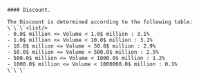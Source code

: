 ```<clause src="ap://volumediscountulist@0.2.1.cta" name="479adbb4-dc55-4d1a-ab12-b6c5e16900c0#8cf849ca763071ed333fde22f3636ed7ef4294dce34f69d71bc3b75d75fca800" name="479adbb4-dc55-4d1a-ab12-b6c5e16900c0"/>
#### Discount.

The Discount is determined according to the following table:
\`\`\`<list/>
- 0.0$ million <= Volume < 1.0$ million : 3.1%
- 1.0$ million <= Volume < 10.0$ million : 3.1%
- 10.0$ million <= Volume < 50.0$ million : 2.9%
- 50.0$ million <= Volume < 500.0$ million : 2.5%
- 500.0$ million <= Volume < 1000.0$ million : 1.2%
- 1000.0$ million <= Volume < 1000000.0$ million : 0.1%
\`\`\`
```
